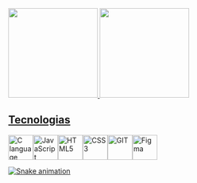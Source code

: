



<div>
  <a href="https://github.com/victordutraa">
  <img loading="lazy" height="180em" src="https://github-readme-stats.vercel.app/api/top-langs/?username=victordutraa&layout=compact&langs_count=7&theme=dracula"/>
  <img loading="lazy" height="180em" src="https://github-readme-stats.vercel.app/api?username=victordutraa&show_icons=true&theme=dracula&include_all_commits=true&count_private=true"/>
</div>

## Tecnologias
<div style="display: flex;">
  <img  title="C language" src="https://cdn.jsdelivr.net/gh/devicons/devicon@latest/icons/c/c-original.svg" style="height: 50px; width: 50px;" />
  <img title="JavaScript language" src="https://cdn.jsdelivr.net/gh/devicons/devicon@latest/icons/javascript/javascript-original.svg"  style="height: 50px; width: 50px;"/>
  <img title="HTML5"  src="https://cdn.jsdelivr.net/gh/devicons/devicon@latest/icons/html5/html5-original.svg" style="height: 50px; width: 50px;" />
  <img title="CSS3" src="https://cdn.jsdelivr.net/gh/devicons/devicon@latest/icons/css3/css3-original.svg" style="height: 50px; width: 50px;" />
  <img title="GIT" src="https://cdn.jsdelivr.net/gh/devicons/devicon@latest/icons/git/git-original.svg" style="height: 50px; width: 50px;"/>
  <img title="Figma" src="https://cdn.jsdelivr.net/gh/devicons/devicon@latest/icons/figma/figma-original.svg" style="height: 50px; width: 50px;"/>                       
</div>          

![Snake animation](https://github.com/victordutraa/victordutraa/blob/output/github-contribution-grid-snake.svg)
